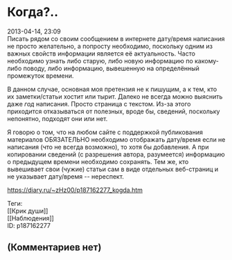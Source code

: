 Когда?..
========

  
2013-04-14, 23:09  
 Писать рядом со своим сообщением в интернете дату/время написания не просто желательно, а попросту необходимо, поскольку одним из важных свойств информации является её актуальность. Часто необходимо узнать либо старую, либо новую информацию по какому-либо поводу, либо информацию, вывешенную на определённый промежуток времени.   
   
 В данном случае, основная моя претензия не к пишущим, а к тем, кто их заметки/статьи хостит или тырит. Далеко не всегда можно выяснить даже  *год*  написания. Просто страница с текстом. Из-за этого приходится отказываться от полезных, вроде бы, сведений, поскольку непонятно, подходят они или нет.   
   
 Я говорю о том, что на любом сайте с поддержкой публикования материалов ОБЯЗАТЕЛЬНО необходимо отображать дату/время если не написания (что не всегда возможно), то хотя бы добавления. А при копировании сведений (с разрешения автора, разумеется) информацию о предыдущем времени необходимо сохранять. Тем же, кто вывешивает свои (чужие) статьи сам в виде отдельных веб-страниц и не указывает дату/время -- нереспект.   
  
<https://diary.ru/~zHz00/p187162277_kogda.htm>  
  
Теги:  
[[Крик души]]  
[[Наблюдения]]  
ID: p187162277  


(Комментариев нет)
------------------